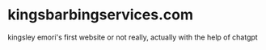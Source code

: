# kingsbarbingservices.com
kingsley emori's first website or not really, actually with the help of chatgpt
